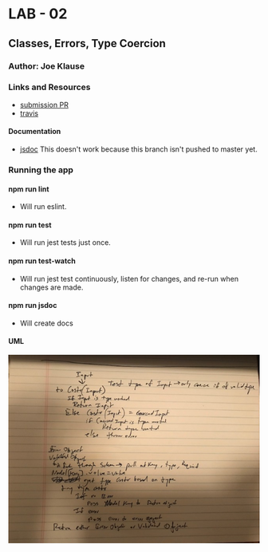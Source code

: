 # LAB - 02

## Classes, Errors, Type Coercion

### Author: Joe Klause

### Links and Resources
* [submission PR](https://github.com/josephklause-401-advanced-javascript/lab-01/pull/2)
* [travis](https://travis-ci.com/josephklause-401-advanced-javascript/lab-01)


#### Documentation
* [jsdoc](https://josephklause-401-advanced-javascript.github.io/lab-01/docs)
This doesn't work because this branch isn't pushed to master yet.

### Running the app

#### npm run lint
  * Will run eslint.
#### npm run test
  * Will run jest tests just once.
#### npm run test-watch
  * Will run jest test continuously, listen for changes, and re-run when changes are made.
#### npm run jsdoc
  * Will create docs

#### UML
![UML](IMG_5256.jpg)
